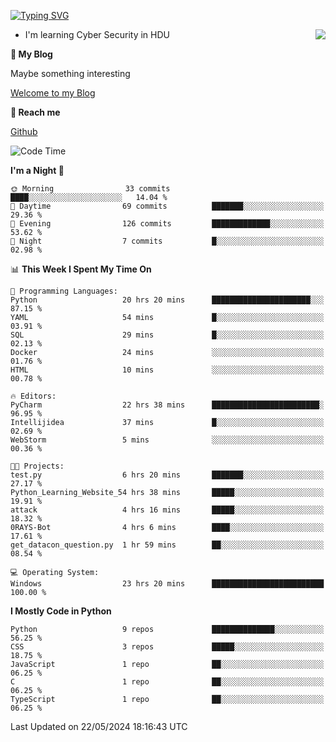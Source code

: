 [![Typing SVG](https://readme-typing-svg.herokuapp.com?font=Fira+Code&pause=1000&random=false&width=450&height=60&lines=Hello+%F0%9F%91%8B%F0%9F%8F%BB;I'm+JBNRZ)](https://git.io/typing-svg)

<a href="#">
  <img align="right" src="https://github-readme-stats.vercel.app/api?username=JBNRZ&show_icons=true&bg_color=15,f2f7fd,E0EAFC" />
</a>

- I'm learning Cyber Security in HDU

 **🌱 My Blog**

Maybe something interesting

[Welcome to my Blog](https://jbnrz.com.cn/)

 **💬 Reach me** 

[Github](https://github.com/JBNRZ)


<!--START_SECTION:waka-->
![Code Time](http://img.shields.io/badge/Code%20Time-495%20hrs%2057%20mins-blue)

**I'm a Night 🦉** 

```text
🌞 Morning                33 commits          ████░░░░░░░░░░░░░░░░░░░░░   14.04 % 
🌆 Daytime                69 commits          ███████░░░░░░░░░░░░░░░░░░   29.36 % 
🌃 Evening                126 commits         █████████████░░░░░░░░░░░░   53.62 % 
🌙 Night                  7 commits           █░░░░░░░░░░░░░░░░░░░░░░░░   02.98 % 
```


📊 **This Week I Spent My Time On** 

```text
💬 Programming Languages: 
Python                   20 hrs 20 mins      ██████████████████████░░░   87.15 % 
YAML                     54 mins             █░░░░░░░░░░░░░░░░░░░░░░░░   03.91 % 
SQL                      29 mins             █░░░░░░░░░░░░░░░░░░░░░░░░   02.13 % 
Docker                   24 mins             ░░░░░░░░░░░░░░░░░░░░░░░░░   01.76 % 
HTML                     10 mins             ░░░░░░░░░░░░░░░░░░░░░░░░░   00.78 % 

🔥 Editors: 
PyCharm                  22 hrs 38 mins      ████████████████████████░   96.95 % 
Intellijidea             37 mins             █░░░░░░░░░░░░░░░░░░░░░░░░   02.69 % 
WebStorm                 5 mins              ░░░░░░░░░░░░░░░░░░░░░░░░░   00.36 % 

🐱‍💻 Projects: 
test.py                  6 hrs 20 mins       ███████░░░░░░░░░░░░░░░░░░   27.17 % 
Python_Learning_Website_54 hrs 38 mins       █████░░░░░░░░░░░░░░░░░░░░   19.91 % 
attack                   4 hrs 16 mins       █████░░░░░░░░░░░░░░░░░░░░   18.32 % 
0RAYS-Bot                4 hrs 6 mins        ████░░░░░░░░░░░░░░░░░░░░░   17.61 % 
get_datacon_question.py  1 hr 59 mins        ██░░░░░░░░░░░░░░░░░░░░░░░   08.54 % 

💻 Operating System: 
Windows                  23 hrs 20 mins      █████████████████████████   100.00 % 
```

**I Mostly Code in Python** 

```text
Python                   9 repos             ██████████████░░░░░░░░░░░   56.25 % 
CSS                      3 repos             █████░░░░░░░░░░░░░░░░░░░░   18.75 % 
JavaScript               1 repo              ██░░░░░░░░░░░░░░░░░░░░░░░   06.25 % 
C                        1 repo              ██░░░░░░░░░░░░░░░░░░░░░░░   06.25 % 
TypeScript               1 repo              ██░░░░░░░░░░░░░░░░░░░░░░░   06.25 % 
```




 Last Updated on 22/05/2024 18:16:43 UTC
<!--END_SECTION:waka-->
